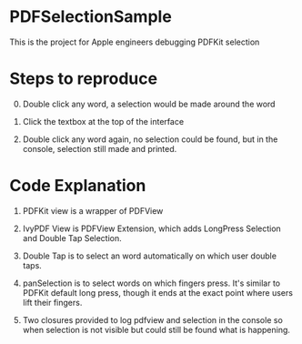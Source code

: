 # PDFSelectionSample
This is the project for Apple engineers  debugging PDFKit selection


# Steps to reproduce

0. Double click any word, a selection would be made around the word

1. Click the textbox at the top of the interface

2. Double click any word again, no selection could be found, but in the console, selection still made and printed.


# Code Explanation

1. PDFKit view is a wrapper of PDFView

2. IvyPDF View is PDFView Extension, which adds LongPress Selection and Double Tap Selection. 

3. Double Tap is to select an word automatically on which user double taps. 

4. panSelection is to select words on which  fingers press. It's similar to PDFKit default long press, though it ends at the exact point where users lift their fingers.

5. Two closures provided to log pdfview and selection  in the console so when selection is not visible but could still be found what is happening.

